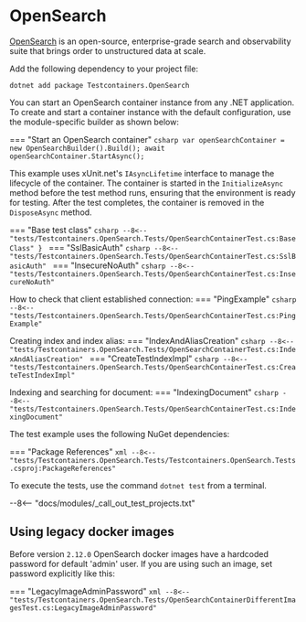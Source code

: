# OpenSearch

[OpenSearch](https://opensearch.org/) is an open-source, enterprise-grade search and observability suite that brings order to unstructured data at scale.

Add the following dependency to your project file:

```shell title="NuGet"
dotnet add package Testcontainers.OpenSearch
```

You can start an OpenSearch container instance from any .NET application. To create and start a container instance with the default configuration, use the module-specific builder as shown below:

=== "Start an OpenSearch container"
    ```csharp
    var openSearchContainer = new OpenSearchBuilder().Build();
    await openSearchContainer.StartAsync();
    ```

This example uses xUnit.net's `IAsyncLifetime` interface to manage the lifecycle of the container. The container is started in the `InitializeAsync` method before the test method runs, ensuring that the environment is ready for testing. After the test completes, the container is removed in the `DisposeAsync` method.

=== "Base test class"
    ```csharp
    --8<-- "tests/Testcontainers.OpenSearch.Tests/OpenSearchContainerTest.cs:BaseClass"
    }
    ```
=== "SslBasicAuth"
    ```csharp
    --8<-- "tests/Testcontainers.OpenSearch.Tests/OpenSearchContainerTest.cs:SslBasicAuth"
    ```
=== "InsecureNoAuth"
    ```csharp
    --8<-- "tests/Testcontainers.OpenSearch.Tests/OpenSearchContainerTest.cs:InsecureNoAuth"
    ```

How to check that client established connection:
=== "PingExample"
    ```csharp
    --8<-- "tests/Testcontainers.OpenSearch.Tests/OpenSearchContainerTest.cs:PingExample"
    ```

Creating index and index alias:
=== "IndexAndAliasCreation"
    ```csharp
    --8<-- "tests/Testcontainers.OpenSearch.Tests/OpenSearchContainerTest.cs:IndexAndAliasCreation"
    ```
=== "CreateTestIndexImpl"
    ```csharp
    --8<-- "tests/Testcontainers.OpenSearch.Tests/OpenSearchContainerTest.cs:CreateTestIndexImpl"
    ```

Indexing and searching for document:
=== "IndexingDocument"
    ```csharp
    --8<-- "tests/Testcontainers.OpenSearch.Tests/OpenSearchContainerTest.cs:IndexingDocument"
    ```

The test example uses the following NuGet dependencies:

=== "Package References"
    ```xml
    --8<-- "tests/Testcontainers.OpenSearch.Tests/Testcontainers.OpenSearch.Tests.csproj:PackageReferences"
    ```

To execute the tests, use the command `dotnet test` from a terminal.

--8<-- "docs/modules/_call_out_test_projects.txt"

## Using legacy docker images

Before version `2.12.0` OpenSearch docker images have a hardcoded password for default 'admin' user. If you are using such an image, set password explicitly like this:

=== "LegacyImageAdminPassword"
    ```xml
    --8<-- "tests/Testcontainers.OpenSearch.Tests/OpenSearchContainerDifferentImagesTest.cs:LegacyImageAdminPassword"
    ```
